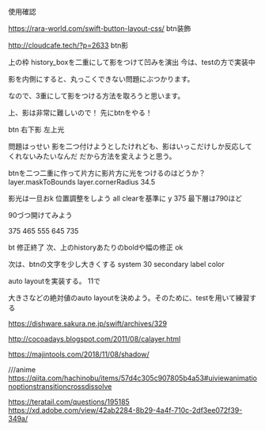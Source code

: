 使用確認



https://rara-world.com/swift-button-layout-css/
btn装飾

http://cloudcafe.tech/?p=2633
btn影
<!-- scrollさせる
labelを3つ設置

=を押す
 historicalに値があれば、 ""でなければ
   historicalから値を取得label1 に代入
 なければ何もしない


clear labelを全て ""にすると
scrollを初期値に戻す

label 1が入ったらscroll height + 100
label2 に値が入ったらscroll height + 100
label3に値が入れば +100 -->



<!-- history1に値があれば hisotory1の値をhisotry2に
history2に値があれば hisotory2の値をhisotry3に -->


<!-- caretを使えば点滅barは使えるが、文字を打ててしまうのでどうする
caret無視で作った場合、編集したい場所にタップしても変化なしになる。
caret模索する
textviewで特定のbtnしか打てないようにできないか？

android↑

iphoneやとタップできない仕様やな。

どっちにするか？

iphoneはタップできない仕様になっているため、左に|を書いて点滅させるだけさせて
範囲選択などはさせないようにするか。 -->

上の枠
history_boxを二重にして影をつけて凹みを演出
今は、testの方で実装中

影を内側にすると、丸っこくできない問題にぶつかります。

なので、3重にして影をつける方法を取ろうと思います。

上、影は非常に難しいので！
先にbtnをやる！

btn
右下影
左上光

問題はっせい
影を二つ付けようとしたけれども、影はいっこだけしか反応してくれないみたいなんだ
だから方法を変えようと思う。

btnを二つ二重に作って片方に影片方に光をつけるのはどうか？
layer.maskToBounds
layer.cornerRadius 34.5

影光は一旦おk
位置調整をしよう
all clearを基準に y 375
最下層は790ほど

90づつ開けてみよう

375 465 555 645 735

bt 修正終了
次、上のhistoryあたりのboldや幅の修正
ok

次は、btnの文字を少し大きくする
system 30
secondary label color

auto layoutを実装する。 11で

大きさなどの絶対値のauto layoutを決めよう。そのために、testを用いて練習する

https://dishware.sakura.ne.jp/swift/archives/329

http://cocoadays.blogspot.com/2011/08/calayer.html

https://majintools.com/2018/11/08/shadow/

///anime
https://qiita.com/hachinobu/items/57d4c305c907805b4a53#uiviewanimationoptionstransitioncrossdissolve


https://teratail.com/questions/195185
https://xd.adobe.com/view/42ab2284-8b29-4a4f-710c-2df3ee072f39-349a/